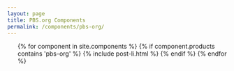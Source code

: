 ```yaml
---
layout: page
title: PBS.org Components
permalink: /components/pbs-org/
---
```


<ul class="post-list">
  {% for component in site.components %}
  {% if component.products contains 'pbs-org' %}
    {% include post-li.html %}
  {% endif %}
  {% endfor %}
</ul>


